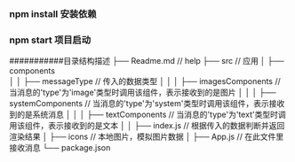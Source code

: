 ### npm install 安装依赖

### npm start 项目启动

###########目录结构描述
├── Readme.md // help
├── src // 应用
│ ├── components  
│ │ ├── messageType // 传入的数据类型
│ │ │ ├── imagesComponents // 当消息的'type'为'image'类型时调用该组件，表示接收到的是图片
│ │ │ ├── systemComponents // 当消息的'type'为'system'类型时调用该组件，表示接收到的是系统消息
│ │ │ ├── textComponents // 当消息的'type'为'text'类型时调用该组件，表示接收到的是文本
│ │ ├── index.js // 根据传入的数据判断并返回渲染结果
│ ├── icons // 本地图片，模拟图片数据
│ ├── App.js // 在此文件里接收消息
└── package.json
